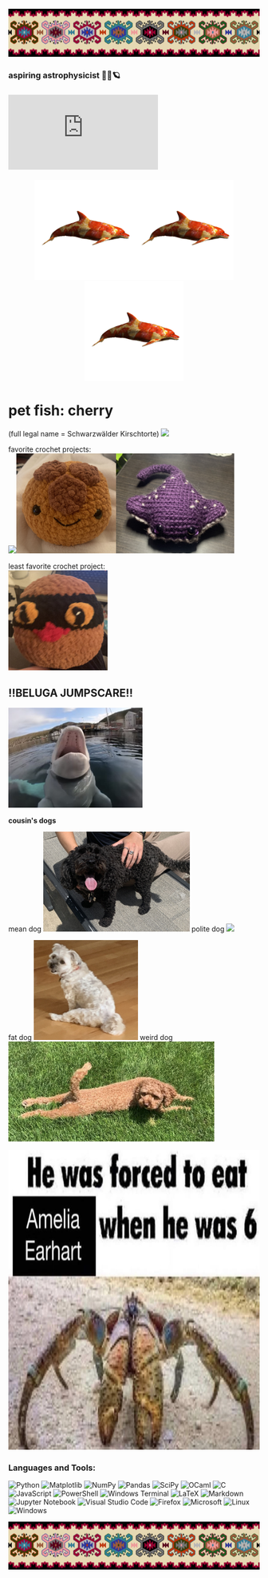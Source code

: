 ![my banner: pirotski ćilim](https://github.com/babnigg/babnigg/blob/a9b15b8aade56d0f32f7b30c28bfe7563435dc6a/pixil-frame-0.png)

### aspiring astrophysicist 🌃🔭🪐

### ![cv](https://github.com/babnigg/babnigg/blob/4d7b976b15d0141a042c2b3ca36046aa21e806b7/CV.pdf)

<p align="center">
  <img src="https://github.com/babnigg/babnigg/blob/c375d30f6aa5f1fa1aaafa70433024636259ec39/picmix.com_2429331.gif" height="200" /><img src="https://github.com/babnigg/babnigg/blob/c375d30f6aa5f1fa1aaafa70433024636259ec39/picmix.com_2429331.gif" height="200" /><img src="https://github.com/babnigg/babnigg/blob/c375d30f6aa5f1fa1aaafa70433024636259ec39/picmix.com_2429331.gif" height="200" />
</p>

# pet fish: cherry 
(full legal name = Schwarzwälder Kirschtorte) 
<img src="https://github.com/babnigg/babnigg/blob/c5d9479e52e2e3d1687e594aea494957c9176e51/CBE0D623-5F43-41D0-9FD1-2443F9068219.jpg" height="200" />

favorite crochet projects:   
<img src="https://github.com/babnigg/babnigg/blob/c5d9479e52e2e3d1687e594aea494957c9176e51/3E02185C-D0BF-4484-894B-F0B4E7A97BE7.jpg" height="200" /><img src="https://github.com/babnigg/babnigg/blob/c5d9479e52e2e3d1687e594aea494957c9176e51/59CA6218-1113-450A-8929-64D9CD54108F.jpg" height="200" /><img src="https://github.com/babnigg/babnigg/blob/c5d9479e52e2e3d1687e594aea494957c9176e51/ED424796-B09F-4F25-9455-FB176A626887.jpg" height="200" />

least favorite crochet project:  
<img src="https://github.com/babnigg/babnigg/blob/c5d9479e52e2e3d1687e594aea494957c9176e51/2703DA24-34E1-4200-8A73-C84061878EA4.jpg" height="200" />

## ‼️BELUGA JUMPSCARE‼️
<img src="https://github.com/babnigg/babnigg/blob/c5d9479e52e2e3d1687e594aea494957c9176e51/39F47313-C43D-4D20-8E7F-0F2CC1AC0E3B.jpg" height="200" />

**cousin's dogs**

mean dog <img src="https://github.com/babnigg/babnigg/blob/c5d9479e52e2e3d1687e594aea494957c9176e51/3D615A11-FC3B-4678-8182-10F85CB03A4C.jpg" height="200" />
polite dog <img src="https://github.com/babnigg/babnigg/blob/c5d9479e52e2e3d1687e594aea494957c9176e51/79124BE5-0DDC-4010-9DCD-7D0CB8041B1D.jpg" height="200" />

fat dog <img src="https://github.com/babnigg/babnigg/blob/c5d9479e52e2e3d1687e594aea494957c9176e51/9791696E-1CF7-4494-A1C8-955E9F817653.jpg" height="200" />
weird dog <img src="https://github.com/babnigg/babnigg/blob/c5d9479e52e2e3d1687e594aea494957c9176e51/4B3F5EB9-4823-4055-98DA-4CC994D7ADDA.jpg" height="200" />

<img src="https://github.com/babnigg/babnigg/blob/c5d9479e52e2e3d1687e594aea494957c9176e51/81CCB0B6-4EC0-4580-959C-4320E9813ABE.jpg" height="600" />

### Languages and Tools:
![Python](https://img.shields.io/badge/python-3670A0?style=for-the-badge&logo=python&logoColor=ffdd54)
![Matplotlib](https://img.shields.io/badge/Matplotlib-%23ffffff.svg?style=for-the-badge&logo=Matplotlib&logoColor=black)
![NumPy](https://img.shields.io/badge/numpy-%23013243.svg?style=for-the-badge&logo=numpy&logoColor=white)
![Pandas](https://img.shields.io/badge/pandas-%23150458.svg?style=for-the-badge&logo=pandas&logoColor=white)
![SciPy](https://img.shields.io/badge/SciPy-%230C55A5.svg?style=for-the-badge&logo=scipy&logoColor=%white)
![OCaml](https://img.shields.io/badge/OCaml-%23E98407.svg?style=for-the-badge&logo=ocaml&logoColor=white)
![C](https://img.shields.io/badge/c-%2300599C.svg?style=for-the-badge&logo=c&logoColor=white)
![JavaScript](https://img.shields.io/badge/javascript-%23323330.svg?style=for-the-badge&logo=javascript&logoColor=%23F7DF1E)
![PowerShell](https://img.shields.io/badge/PowerShell-%235391FE.svg?style=for-the-badge&logo=powershell&logoColor=white)
![Windows Terminal](https://img.shields.io/badge/Windows%20Terminal-%234D4D4D.svg?style=for-the-badge&logo=windows-terminal&logoColor=white)
![LaTeX](https://img.shields.io/badge/latex-%23008080.svg?style=for-the-badge&logo=latex&logoColor=white)
![Markdown](https://img.shields.io/badge/markdown-%23000000.svg?style=for-the-badge&logo=markdown&logoColor=white)
![Jupyter Notebook](https://img.shields.io/badge/jupyter-%23FA0F00.svg?style=for-the-badge&logo=jupyter&logoColor=white)
![Visual Studio Code](https://img.shields.io/badge/Visual%20Studio%20Code-0078d7.svg?style=for-the-badge&logo=visual-studio-code&logoColor=white)
![Firefox](https://img.shields.io/badge/Firefox-FF7139?style=for-the-badge&logo=Firefox-Browser&logoColor=white)
![Microsoft](https://img.shields.io/badge/Microsoft-0078D4?style=for-the-badge&logo=microsoft&logoColor=white)
![Linux](https://img.shields.io/badge/Linux-FCC624?style=for-the-badge&logo=linux&logoColor=black)
![Windows](https://img.shields.io/badge/Windows-0078D6?style=for-the-badge&logo=windows&logoColor=white)

![my banner: pirotski ćilim](https://github.com/babnigg/babnigg/blob/a9b15b8aade56d0f32f7b30c28bfe7563435dc6a/pixil-frame-0.png)
